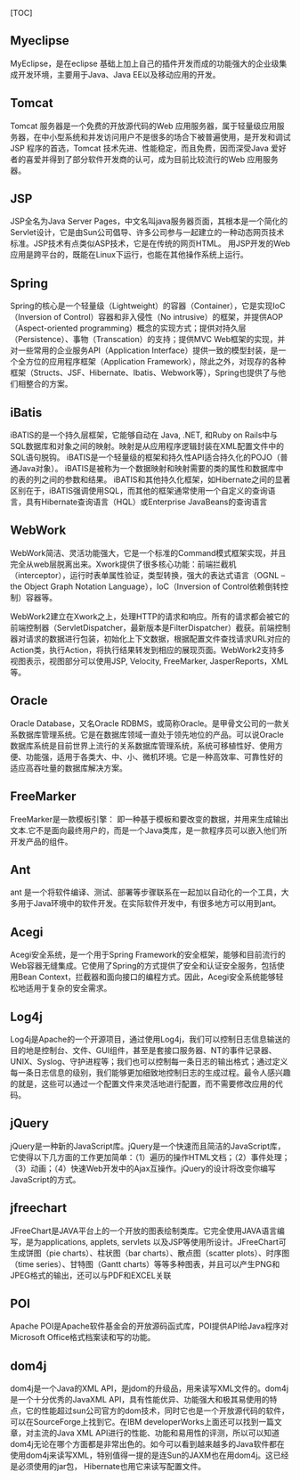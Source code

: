 [TOC]

## Myeclipse

MyEclipse，是在eclipse 基础上加上自己的插件开发而成的功能强大的企业级集成开发环境，主要用于Java、Java EE以及移动应用的开发。

## Tomcat

Tomcat 服务器是一个免费的开放源代码的Web 应用服务器，属于轻量级应用服务器，在中小型系统和并发访问用户不是很多的场合下被普遍使用，是开发和调试JSP 程序的首选，Tomcat 技术先进、性能稳定，而且免费，因而深受Java 爱好者的喜爱并得到了部分软件开发商的认可，成为目前比较流行的Web 应用服务器。

## JSP

JSP全名为Java Server Pages，中文名叫java服务器页面，其根本是一个简化的Servlet设计，它是由Sun公司倡导、许多公司参与一起建立的一种动态网页技术标准。JSP技术有点类似ASP技术，它是在传统的网页HTML。 用JSP开发的Web应用是跨平台的，既能在Linux下运行，也能在其他操作系统上运行。

## Spring

Spring的核心是一个轻量级（Lightweight）的容器（Container），它是实现IoC（Inversion of Control）容器和非入侵性（No intrusive）的框架，并提供AOP（Aspect-oriented programming）概念的实现方式；提供对持久层（Persistence）、事物（Transcation）的支持；提供MVC Web框架的实现，并对一些常用的企业服务API（Application Interface）提供一致的模型封装，是一个全方位的应用程序框架（Application Framework），除此之外，对现存的各种框架（Structs、JSF、Hibernate、Ibatis、Webwork等），Spring也提供了与他们相整合的方案。

## iBatis

iBATIS的是一个持久层框架，它能够自动在 Java, .NET, 和Ruby on Rails中与SQL数据库和对象之间的映射。映射是从应用程序逻辑封装在XML配置文件中的SQL语句脱钩。
iBATIS是一个轻量级的框架和持久性API适合持久化的POJO（普通Java对象）。
iBATIS是被称为一个数据映射和映射需要的类的属性和数据库中的表的列之间的参数和结果。
iBATIS和其他持久化框架，如Hibernate之间的显著区别在于，iBATIS强调使用SQL，而其他的框架通常使用一个自定义的查询语言，具有Hibernate查询语言（HQL）或Enterprise JavaBeans的查询语言

## WebWork

WebWork简洁、灵活功能强大，它是一个标准的Command模式框架实现，并且完全从web层脱离出来。Xwork提供了很多核心功能：前端拦截机（interceptor），运行时表单属性验证，类型转换，强大的表达式语言（OGNL – the Object Graph Notation Language），IoC（Inversion of Control依赖倒转控制）容器等。

WebWork2建立在Xwork之上，处理HTTP的请求和响应。所有的请求都会被它的前端控制器（ServletDispatcher，最新版本是FilterDispatcher）截获。前端控制器对请求的数据进行包装，初始化上下文数据，根据配置文件查找请求URL对应的Action类，执行Action，将执行结果转发到相应的展现页面。WebWork2支持多视图表示，视图部分可以使用JSP, Velocity, FreeMarker, JasperReports，XML等。

## Oracle

Oracle Database，又名Oracle RDBMS，或简称Oracle。是甲骨文公司的一款关系数据库管理系统。它是在数据库领域一直处于领先地位的产品。可以说Oracle数据库系统是目前世界上流行的关系数据库管理系统，系统可移植性好、使用方便、功能强，适用于各类大、中、小、微机环境。它是一种高效率、可靠性好的 适应高吞吐量的数据库解决方案。

## FreeMarker

FreeMarker是一款模板引擎： 即一种基于模板和要改变的数据，并用来生成输出文本.它不是面向最终用户的，而是一个Java类库，是一款程序员可以嵌入他们所开发产品的组件。

## Ant

ant 是一个将软件编译、测试、部署等步骤联系在一起加以自动化的一个工具，大多用于Java环境中的软件开发。在实际软件开发中，有很多地方可以用到ant。

## Acegi

Acegi安全系统，是一个用于Spring Framework的安全框架，能够和目前流行的Web容器无缝集成。它使用了Spring的方式提供了安全和认证安全服务，包括使用Bean Context，拦截器和面向接口的编程方式。因此，Acegi安全系统能够轻松地适用于复杂的安全需求。

## Log4j

Log4j是Apache的一个开源项目，通过使用Log4j，我们可以控制日志信息输送的目的地是控制台、文件、GUI组件，甚至是套接口服务器、NT的事件记录器、UNIX、Syslog、守护进程等；我们也可以控制每一条日志的输出格式；通过定义每一条日志信息的级别，我们能够更加细致地控制日志的生成过程。最令人感兴趣的就是，这些可以通过一个配置文件来灵活地进行配置，而不需要修改应用的代码。

## jQuery

jQuery是一种新的JavaScript库。jQuery是一个快速而且简洁的JavaScript库，它使得以下几方面的工作更加简单：（1）遍历的操作HTML文档；（2）事件处理；（3）动画；（4）快速Web开发中的Ajax互操作。jQuery的设计将改变你编写JavaScript的方式。

##     jfreechart

 JFreeChart是JAVA平台上的一个开放的图表绘制类库。它完全使用JAVA语言编写，是为applications, applets, servlets 以及JSP等使用所设计。JFreeChart可生成饼图（pie charts）、柱状图（bar charts）、散点图（scatter plots）、时序图（time series）、甘特图（Gantt charts）等等多种图表，并且可以产生PNG和JPEG格式的输出，还可以与PDF和EXCEL关联

##    POI

Apache POI是Apache软件基金会的开放源码函式库，POI提供API给Java程序对Microsoft Office格式档案读和写的功能。

## dom4j

dom4j是一个Java的XML API，是jdom的升级品，用来读写XML文件的。dom4j是一个十分优秀的JavaXML API，具有性能优异、功能强大和极其易使用的特点，它的性能超过sun公司官方的dom技术，同时它也是一个开放源代码的软件，可以在SourceForge上找到它。在IBM developerWorks上面还可以找到一篇文章，对主流的Java XML API进行的性能、功能和易用性的评测，所以可以知道dom4j无论在哪个方面都是非常出色的。如今可以看到越来越多的Java软件都在使用dom4j来读写XML，特别值得一提的是连Sun的JAXM也在用dom4j。这已经是必须使用的jar包， Hibernate也用它来读写配置文件。

